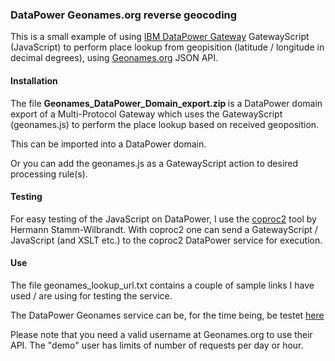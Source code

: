 <html><body>
<h3>DataPower Geonames.org reverse geocoding</h3>

This is a small example of using <a target="_blank" href="http://www-03.ibm.com/software/products/en/datapower-gateway">IBM DataPower Gateway</a> GatewayScript (JavaScript) to perform place lookup from geopisition
(latitude / longitude in decimal degrees), using <a target="_blank" href="http://geonames.org">Geonames.org</a> JSON API.


<h4>Installation</h4>

The file <strong>Geonames_DataPower_Domain_export.zip </strong> is a DataPower domain export of a Multi-Protocol Gateway
which uses the GatewayScript (geonames.js) to perform the place lookup based on received geoposition.

This can be imported into a DataPower domain.

Or you can add the geonames.js as a GatewayScript action to desired processing rule(s).

<h4>Testing</h4>

For easy testing of the JavaScript on DataPower, I use the
<a target="_blank" href="https://www.ibm.com/developerworks/community/forums/html/topic?id=77777777-0000-0000-0000-000014590913">coproc2</a> tool by Hermann Stamm-Wilbrandt. With coproc2 one can send a GatewayScript / JavaScript (and XSLT etc.) to the
coproc2 DataPower service for execution.

<h4>Use</h4>

The file geonames_lookup_url.txt  contains a couple of sample links I have used / are using for testing the service.

The DataPower Geonames service can be, for the time being, be testet
<a target="_blank" href="http://194.19.99.197:8092?latitude=59.927&longitude=10.733&username=demo">here</a>

Please note that you need a valid username at Geonames.org to use their API. The "demo" user has limits of number of requests per day or hour.

</body></html>
